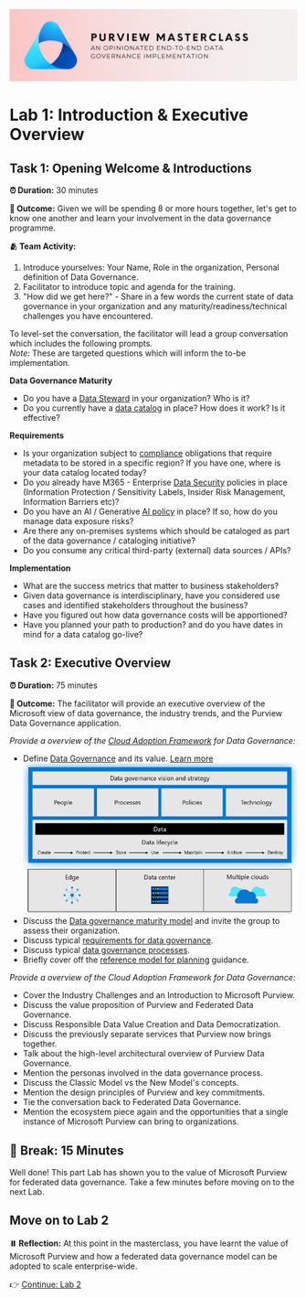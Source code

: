 ![Banner](./assets/banner.png)

# Lab 1: Introduction & Executive Overview

## Task 1: Opening Welcome & Introductions

**⏰ Duration:** 30 minutes

**🎯 Outcome:** Given we will be spending 8 or more hours together, let's get to know one another and learn your involvement in the data governance programme.

**🫂 Team Activity:**

1. Introduce yourselves: Your Name, Role in the organization, Personal definition of Data Governance.
2. Facilitator to introduce topic and agenda for the training.
3. "How did we get here?" - Share in a few words the current state of data governance in your organization and any maturity/readiness/technical challenges you have encountered.

To level-set the conversation, the facilitator will lead a group conversation which includes the following prompts.  
_Note:_ These are targeted questions which will inform the to-be implementation.

**Data Governance Maturity**

- Do you have a [Data Steward](https://learn.microsoft.com/azure/cloud-adoption-framework/scenarios/cloud-scale-analytics/organize-roles-responsibilities#:~:text=Platform%20group%2C%20governance-,Data%20Steward,-Data%20Trustee) in your organization? Who is it?
- Do you currently have a [data catalog](https://learn.microsoft.com/purview/what-is-data-catalog#:~:text=Data%20Catalog%20experience%20allows%20you%20to%20explore%20and%20understand%20your%20data) in place? How does it work? Is it effective?

**Requirements**

- Is your organization subject to [compliance](https://learn.microsoft.com/azure/compliance/) obligations that require metadata to be stored in a specific region? If you have one, where is your data catalog located today?
- Do you already have M365 - Enterprise [Data Security](https://learn.microsoft.com/purview/purview?view=o365-worldwide#data-security) policies in place (Information Protection / Sensitivity Labels, Insider Risk Management, Information Barriers etc)?
- Do you have an AI / Generative [AI policy](https://learn.microsoft.com/azure/cloud-adoption-framework/strategy/responsible-ai#the-responsible-ai-principles) in place? If so, how do you manage data exposure risks?
- Are there any on-premises systems which should be cataloged as part of the data governance / cataloging initiative?
- Do you consume any critical third-party (external) data sources / APIs?

**Implementation**

- What are the success metrics that matter to business stakeholders?
- Given data governance is interdisciplinary, have you considered use cases and identified stakeholders throughout the business?
- Have you figured out how data governance costs will be apportioned?
- Have you planned your path to production? and do you have dates in mind for a data catalog go-live?

## Task 2: Executive Overview

**⏰ Duration:** 75 minutes

**🎯 Outcome:** The facilitator will provide an executive overview of the Microsoft view of data governance, the industry trends, and the Purview Data Governance application.

_Provide a overview of the [Cloud Adoption Framework](https://learn.microsoft.com/azure/cloud-adoption-framework/) for Data Governance:_

- Define [Data Governance](https://learn.microsoft.com/azure/cloud-adoption-framework/scenarios/cloud-scale-analytics/overview-cloud-scale-analytics#govern-your-analytics-estate) and its value. [Learn more](https://learn.microsoft.com/azure/cloud-adoption-framework/scenarios/cloud-scale-analytics/govern-requirements#summary-of-what-is-needed-for-end-to-end-data-governance)
  ![Overview](./assets/data_gov_overview.png)
- Discuss the [Data governance maturity model](https://learn.microsoft.com/azure/cloud-adoption-framework/scenarios/cloud-scale-analytics/govern#data-governance-maturity-model) and invite the group to assess their organization.
- Discuss typical [requirements for data governance](https://learn.microsoft.com/azure/cloud-adoption-framework/scenarios/cloud-scale-analytics/govern-requirements).
- Discuss typical [data governance processes](https://learn.microsoft.com/azure/cloud-adoption-framework/scenarios/cloud-scale-analytics/govern-components).
- Briefly cover off the [reference model for planning](https://learn.microsoft.com/purview/data-catalog-get-started?view=o365-worldwide#reference-model-for-planning) guidance.

_Provide a overview of the Cloud Adoption Framework for Data Governance:_

- Cover the Industry Challenges and an Introduction to Microsoft Purview.
- Discuss the value proposition of Purview and Federated Data Governance.
- Discuss Responsible Data Value Creation and Data Democratization.
- Discuss the previously separate services that Purview now brings together.
- Talk about the high-level architectural overview of Purview Data Governance.
- Mention the personas involved in the data governance process.
- Discuss the Classic Model vs the New Model's concepts.
- Mention the design principles of Purview and key commitments.
- Tie the conversation back to Federated Data Governance.
- Mention the ecosystem piece again and the opportunities that a single instance of Microsoft Purview can bring to organizations.

## 🍎 Break: 15 Minutes

Well done! This part Lab has shown you to the value of Microsoft Purview for federated data governance. Take a few minutes before moving on to the next Lab.

## Move on to Lab 2

**⏸️ Reflection:** At this point in the masterclass, you have learnt the value of Microsoft Purview and how a federated data governance model can be adopted to scale enterprise-wide.

👉 [Continue: Lab 2](./Lab-02%20-%20Designing%20the%20Data%20Map.md)
